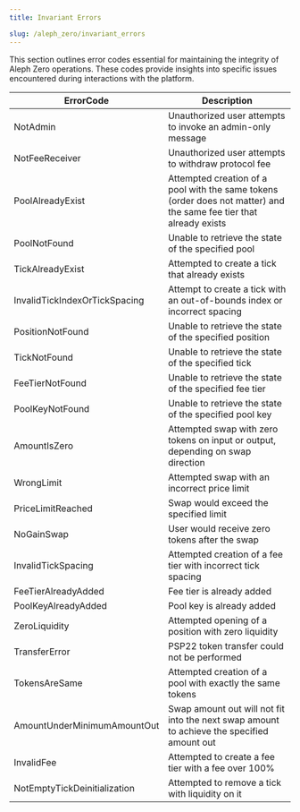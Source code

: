 ```yaml
---
title: Invariant Errors

slug: /aleph_zero/invariant_errors
---
```


This section outlines error codes essential for maintaining the integrity of Aleph Zero operations. These codes provide insights into specific issues encountered during interactions with the platform.

| ErrorCode                     | Description                                                                     |
|-------------------------------|---------------------------------------------------------------------------------|
| NotAdmin                      | Unauthorized user attempts to invoke an admin-only message                       |
| NotFeeReceiver                | Unauthorized user attempts to withdraw protocol fee                             |
| PoolAlreadyExist              | Attempted creation of a pool with the same tokens (order does not matter) and the same fee tier that already exists |
| PoolNotFound                  | Unable to retrieve the state of the specified pool                              |
| TickAlreadyExist              | Attempted to create a tick that already exists                                  |
| InvalidTickIndexOrTickSpacing | Attempt to create a tick with an out-of-bounds index or incorrect spacing       |
| PositionNotFound              | Unable to retrieve the state of the specified position                          |
| TickNotFound                  | Unable to retrieve the state of the specified tick                              |
| FeeTierNotFound               | Unable to retrieve the state of the specified fee tier                          |
| PoolKeyNotFound               | Unable to retrieve the state of the specified pool key                          |
| AmountIsZero                  | Attempted swap with zero tokens on input or output, depending on swap direction |
| WrongLimit                    | Attempted swap with an incorrect price limit                                    |
| PriceLimitReached             | Swap would exceed the specified limit                                           |
| NoGainSwap                    | User would receive zero tokens after the swap                                   |
| InvalidTickSpacing            | Attempted creation of a fee tier with incorrect tick spacing                    |
| FeeTierAlreadyAdded           | Fee tier is already added                                                       |
| PoolKeyAlreadyAdded           | Pool key is already added                                                       |
| ZeroLiquidity                 | Attempted opening of a position with zero liquidity                             |
| TransferError                 | PSP22 token transfer could not be performed                                     |
| TokensAreSame                 | Attempted creation of a pool with exactly the same tokens                       |
| AmountUnderMinimumAmountOut   | Swap amount out will not fit into the next swap amount to achieve the specified amount out |
| InvalidFee                    | Attempted to create a fee tier with a fee over 100%                              |
| NotEmptyTickDeinitialization  | Attempted to remove a tick with liquidity on it                                  |
